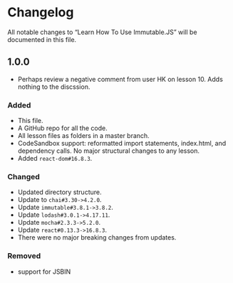 # Changelog

All notable changes to “Learn How To Use Immutable.JS” will be documented in this file. 

## 1.0.0
- Perhaps review a negative comment from user HK on lesson 10. Adds nothing to the discssion. 

### Added

- This file.
- A GitHub repo for all the code. 
- All lesson files as folders in a master branch.
- CodeSandbox support: reformatted import statements, index.html, and dependency calls. No major structural changes to any lesson. 
- Added `react-dom#16.8.3`. 

### Changed

- Updated directory structure.
- Update to `chai#3.30->4.2.0`.
- Update `immutable#3.8.1->3.8.2`.
- Update `lodash#3.0.1->4.17.11`.
- Update `mocha#2.3.3->5.2.0`.
- Update `react#0.13.3->16.8.3`.
- There were no major breaking changes from updates. 

### Removed
- support for JSBIN
